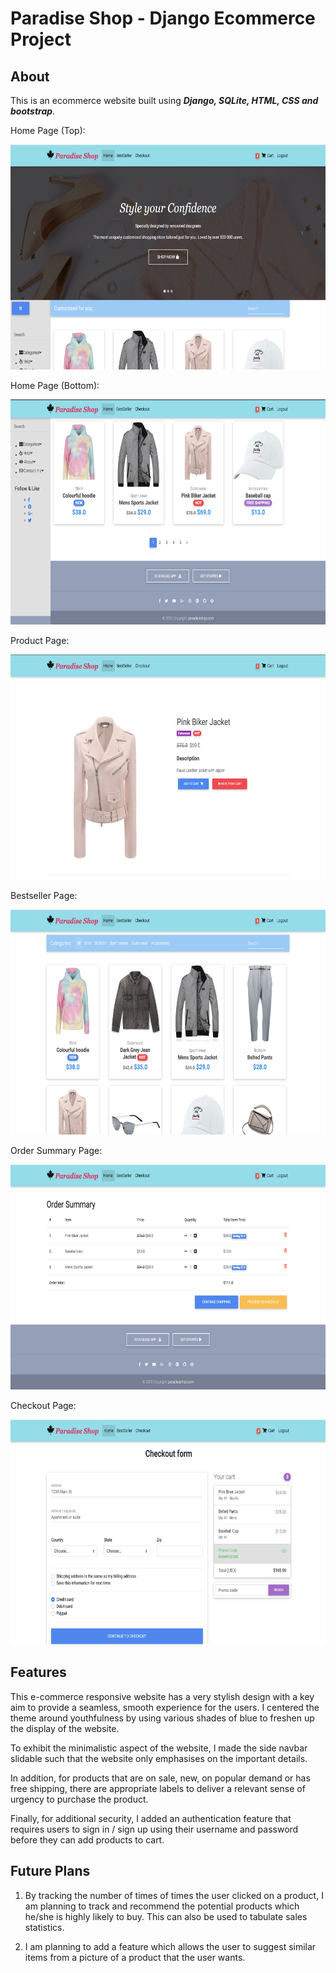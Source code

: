 # Paradise Shop - Django Ecommerce Project

## About

This is an ecommerce website built using ***Django, SQLite, HTML, CSS and bootstrap***. 

Home Page (Top):

<img src="/app-images/home-top-img.png" width="600" height="360">


Home Page (Bottom):

<img src="/app-images/home-bottom-img.png" width="600" height="360">

<br>

Product Page:

<img src="/app-images/product-img.png" width="600" height="360">

Bestseller Page:

<img src="/app-images/bestseller-img.png" width="600" height="360">

Order Summary Page:

<img src="/app-images/order-summary-img.png" width="600" height="360">

Checkout Page:

<img src="/app-images/checkout-img.png" width="600" height="360">

## Features

This e-commerce responsive website has a very stylish design with a key aim to provide a seamless, smooth experience for the users. I centered the theme around youthfulness by using various shades of blue to freshen up the display of the website. <br>

To exhibit the minimalistic aspect of the website, I made the side navbar slidable such that the website only emphasises on the important details. 

In addition, for products that are on sale, new, on popular demand or has free shipping, there are appropriate labels to deliver a relevant sense of urgency to purchase the product.

Finally, for additional security, I added an authentication feature that requires users to sign in / sign up using their username and password before they can add products to cart.


## Future Plans

1. By tracking the number of times of times the user clicked on a product, I am planning to track and recommend the potential products which he/she is highly likely to buy. This can also be used to tabulate sales statistics.

2. I am planning to add a feature which allows the user to suggest similar items from a picture of a product that the user wants.


<!-- Steps:

1. Clone/pull/download this repository
2. Create a virtualenv with `virtualenv env` and install dependencies with `pip install -r requirements.txt`
3. Configure your .env variables
4. Rename your project with `python manage.py rename <yourprojectname> <newprojectname>`

This project includes:

1. Settings modules for deploying with Azure
2. Django commands for renaming your project and creating a superuser
3. A cli tool for setting environment variables for deployment -->
